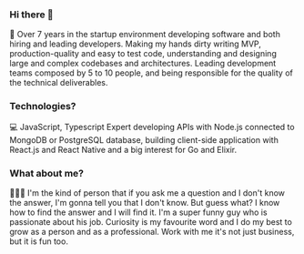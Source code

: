 ### Hi there 👋

💼 Over 7 years in the startup environment developing software and both hiring and leading developers.
Making my hands dirty writing MVP, production-quality and easy to test code, understanding and designing large and complex codebases and architectures.
Leading development teams composed by 5 to 10 people, and being responsible for the quality of the technical deliverables.

### Technologies?
💻 JavaScript, Typescript Expert developing APIs with Node.js connected to MongoDB or PostgreSQL database, building client-side application with React.js and React Native and a big interest for Go and Elixir.

### What about me?
🙆🏻‍♂️ I'm the kind of person that if you ask me a question and I don't know the answer, I'm gonna tell you that I don't know.
But guess what? I know how to find the answer and I will find it.
I'm a super funny guy who is passionate about his job. Curiosity is my favourite word and I do my best to grow as a person and as a professional. Work with me it's not just business, but it is fun too.


<!--
**CVarisco/cvarisco** is a ✨ _special_ ✨ repository because its `README.md` (this file) appears on your GitHub profile.

Here are some ideas to get you started:

- 🔭 I’m currently working on ...
- 🌱 I’m currently learning ...
- 👯 I’m looking to collaborate on ...
- 🤔 I’m looking for help with ...
- 💬 Ask me about ...
- 📫 How to reach me: ...
- 😄 Pronouns: ...
- ⚡ Fun fact: ...
-->
